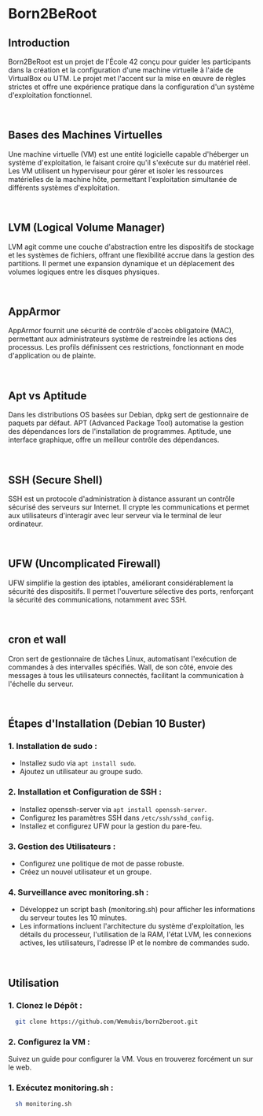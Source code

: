 # Born2BeRoot

## Introduction

Born2BeRoot est un projet de l'École 42 conçu pour guider les participants dans la création et la configuration d'une machine virtuelle à l'aide de VirtualBox ou UTM. Le projet met l'accent sur la mise en œuvre de règles strictes et offre une expérience pratique dans la configuration d'un système d'exploitation fonctionnel.

<br>

## Bases des Machines Virtuelles

Une machine virtuelle (VM) est une entité logicielle capable d'héberger un système d'exploitation, le faisant croire qu'il s'exécute sur du matériel réel. Les VM utilisent un hyperviseur pour gérer et isoler les ressources matérielles de la machine hôte, permettant l'exploitation simultanée de différents systèmes d'exploitation.

<br>

## LVM (Logical Volume Manager)

LVM agit comme une couche d'abstraction entre les dispositifs de stockage et les systèmes de fichiers, offrant une flexibilité accrue dans la gestion des partitions. Il permet une expansion dynamique et un déplacement des volumes logiques entre les disques physiques.

<br>

## AppArmor

AppArmor fournit une sécurité de contrôle d'accès obligatoire (MAC), permettant aux administrateurs système de restreindre les actions des processus. Les profils définissent ces restrictions, fonctionnant en mode d'application ou de plainte.

<br>

## Apt vs Aptitude

Dans les distributions OS basées sur Debian, dpkg sert de gestionnaire de paquets par défaut. APT (Advanced Package Tool) automatise la gestion des dépendances lors de l'installation de programmes. Aptitude, une interface graphique, offre un meilleur contrôle des dépendances.

<br>

## SSH (Secure Shell)

SSH est un protocole d'administration à distance assurant un contrôle sécurisé des serveurs sur Internet. Il crypte les communications et permet aux utilisateurs d'interagir avec leur serveur via le terminal de leur ordinateur.

<br>

## UFW (Uncomplicated Firewall)

UFW simplifie la gestion des iptables, améliorant considérablement la sécurité des dispositifs. Il permet l'ouverture sélective des ports, renforçant la sécurité des communications, notamment avec SSH.

<br>

## cron et wall

Cron sert de gestionnaire de tâches Linux, automatisant l'exécution de commandes à des intervalles spécifiés. Wall, de son côté, envoie des messages à tous les utilisateurs connectés, facilitant la communication à l'échelle du serveur.

<br>

## Étapes d'Installation (Debian 10 Buster)

### 1. Installation de sudo :

- Installez sudo via `apt install sudo`.
- Ajoutez un utilisateur au groupe sudo.

### 2. Installation et Configuration de SSH :

- Installez openssh-server via `apt install openssh-server`.
- Configurez les paramètres SSH dans `/etc/ssh/sshd_config`.
- Installez et configurez UFW pour la gestion du pare-feu.

### 3. Gestion des Utilisateurs :

- Configurez une politique de mot de passe robuste.
- Créez un nouvel utilisateur et un groupe.

### 4. Surveillance avec monitoring.sh :

- Développez un script bash (monitoring.sh) pour afficher les informations du serveur toutes les 10 minutes.
- Les informations incluent l'architecture du système d'exploitation, les détails du processeur, l'utilisation de la RAM, l'état LVM, les connexions actives, les utilisateurs, l'adresse IP et le nombre de commandes sudo.

<br>

## Utilisation

### 1. Clonez le Dépôt :

```bash
  git clone https://github.com/Wemubis/born2beroot.git
```

### 2. Configurez la VM :

Suivez un guide pour configurer la VM. Vous en trouverez forcément un sur le web.

### 1. Exécutez monitoring.sh :

```bash
  sh monitoring.sh
```

